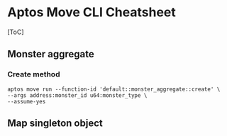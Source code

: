 # Aptos Move CLI Cheatsheet

[ToC]

## Monster aggregate

### Create method

```shell
aptos move run --function-id 'default::monster_aggregate::create' \
--args address:monster_id u64:monster_type \
--assume-yes
```

## Map singleton object

